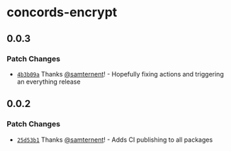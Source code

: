 # concords-encrypt

## 0.0.3

### Patch Changes

- [`4b3b09a`](https://github.com/samternent/home/commit/4b3b09a759b54a4d861ac22d64df70e54161501b) Thanks [@samternent](https://github.com/samternent)! - Hopefully fixing actions and triggering an everything release

## 0.0.2

### Patch Changes

- [`25d53b1`](https://github.com/samternent/home/commit/25d53b1ca03ebe7905b94f69c05c30409b28a444) Thanks [@samternent](https://github.com/samternent)! - Adds CI publishing to all packages
